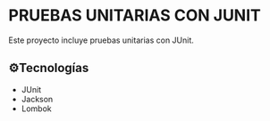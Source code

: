 # PRUEBAS UNITARIAS CON JUNIT

Este proyecto incluye pruebas unitarias con JUnit.

## ⚙️Tecnologías
- JUnit
- Jackson
- Lombok